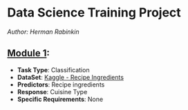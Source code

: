 # Data Science Training Project
_Author: Herman Rabinkin_

## [Module 1](module1.ipynb):
* __Task Type__: Classification
* __DataSet__: [Kaggle - Recipe Ingredients](https://www.kaggle.com/datasets/kaggle/recipe-ingredients-dataset)
* __Predictors__: Recipe ingredients
* __Response__: Cuisine Type
* __Specific Requirements__: None
